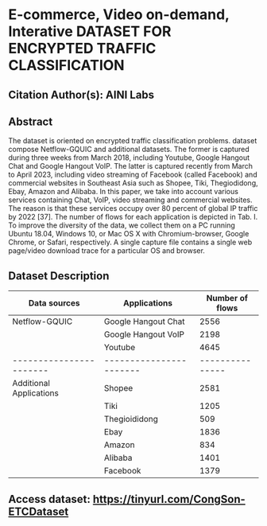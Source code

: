 # E-commerce, Video on-demand, Interative DATASET FOR ENCRYPTED TRAFFIC CLASSIFICATION
## Citation Author(s): AINI Labs
## Abstract
The dataset is oriented on encrypted traffic classification problems. dataset compose Netflow-GQUIC and additional datasets. The former is captured during three weeks from March 2018, including Youtube, Google Hangout Chat and Google Hangout VoIP. The latter is captured recently from March to April 2023, including video streaming of Facebook (called Facebook) and commercial websites in Southeast Asia such as Shopee, Tiki, Thegiodidong, Ebay, Amazon and Alibaba. In this paper, we take into account various services containing Chat, VoIP, video streaming and commercial websites. The reason is that these services occupy over 80 percent of global IP traffic by 2022 [37]. The number of flows for each application is depicted in Tab. I. To improve the diversity of the data, we collect them on a PC running Ubuntu 18.04, Windows 10, or Mac OS X with Chromium-browser, Google Chrome, or Safari, respectively. A single capture file contains a single web page/video download trace for a particular OS and browser.

## Dataset Description
| Data sources           | Applications           | Number of flows |
| -----------------------| -----------------------| --------------- |
| Netflow-GQUIC          | Google Hangout Chat    | 2556            |
|                        | Google Hangout VoIP    | 2198            |
|                        | Youtube                | 4645            |
| -----------------------| -----------------------| --------------- |
| Additional Applications| Shopee                 | 2581            |
|                        | Tiki                   | 1205            |
|                        | Thegioididong          | 509             |
|                        | Ebay                   | 1836            |
|                        | Amazon                 | 834             |
|                        | Alibaba                | 1401            |
|                        | Facebook               | 1379            |

## Access dataset: https://tinyurl.com/CongSon-ETCDataset

